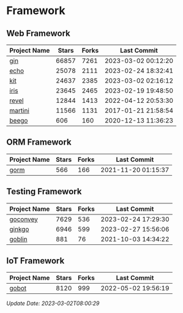 # Framework

## Web Framework
| Project Name | Stars | Forks | Last Commit |
| ------------ | ----- | ----- | ----------- |
| [gin](https://github.com/gin-gonic/gin) | 66857 | 7261 | 2023-03-02 00:12:20 |
| [echo](https://github.com/labstack/echo) | 25078 | 2111 | 2023-02-24 18:32:41 |
| [kit](https://github.com/go-kit/kit) | 24637 | 2385 | 2023-03-02 02:16:12 |
| [iris](https://github.com/kataras/iris) | 23645 | 2465 | 2023-02-19 19:48:50 |
| [revel](https://github.com/revel/revel) | 12844 | 1413 | 2022-04-12 20:53:30 |
| [martini](https://github.com/go-martini/martini) | 11566 | 1131 | 2017-01-21 21:58:54 |
| [beego](https://github.com/astaxie/beego) | 606 | 160 | 2020-12-13 11:36:23 |

## ORM Framework
| Project Name | Stars | Forks | Last Commit |
| ------------ | ----- | ----- | ----------- |
| [gorm](https://github.com/jinzhu/gorm) | 566 | 166 | 2021-11-20 01:15:37 |

## Testing Framework
| Project Name | Stars | Forks | Last Commit |
| ------------ | ----- | ----- | ----------- |
| [goconvey](https://github.com/smartystreets/goconvey) | 7629 | 536 | 2023-02-24 17:29:30 |
| [ginkgo](https://github.com/onsi/ginkgo) | 6946 | 599 | 2023-02-27 15:56:06 |
| [goblin](https://github.com/franela/goblin) | 881 | 76 | 2021-10-03 14:34:22 |

## IoT Framework
| Project Name | Stars | Forks | Last Commit |
| ------------ | ----- | ----- | ----------- |
| [gobot](https://github.com/hybridgroup/gobot) | 8120 | 999 | 2022-05-02 19:56:19 |

*Update Date: 2023-03-02T08:00:29*